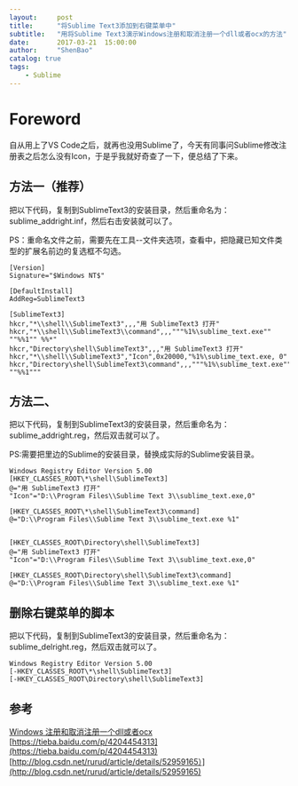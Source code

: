 ```yaml
---
layout:     post
title:      "将Sublime Text3添加到右键菜单中"
subtitle:   "用将Sublime Text3演示Windows注册和取消注册一个dll或者ocx的方法"
date:       2017-03-21  15:00:00
author:     "ShenBao"
catalog: true
tags:
    - Sublime
---
```


# Foreword

自从用上了VS Code之后，就再也没用Sublime了，今天有同事问Sublime修改注册表之后怎么没有Icon，于是乎我就好奇查了一下，便总结了下来。


## 方法一（推荐）

把以下代码，复制到SublimeText3的安装目录，然后重命名为：sublime_addright.inf，然后右击安装就可以了。

PS：重命名文件之前，需要先在工具--文件夹选项，查看中，把隐藏已知文件类型的扩展名前边的复选框不勾选。

```
[Version]
Signature="$Windows NT$"

[DefaultInstall]
AddReg=SublimeText3

[SublimeText3]
hkcr,"*\\shell\\SublimeText3",,,"用 SublimeText3 打开"
hkcr,"*\\shell\\SublimeText3\\command",,,"""%1%\sublime_text.exe"" ""%%1"" %%*"
hkcr,"Directory\shell\SublimeText3",,,"用 SublimeText3 打开"
hkcr,"*\\shell\\SublimeText3","Icon",0x20000,"%1%\sublime_text.exe, 0"
hkcr,"Directory\shell\SublimeText3\command",,,"""%1%\sublime_text.exe"" ""%%1"""
```



## 方法二、

把以下代码，复制到SublimeText3的安装目录，然后重命名为：sublime_addright.reg，然后双击就可以了。

PS:需要把里边的Sublime的安装目录，替换成实际的Sublime安装目录。

```
Windows Registry Editor Version 5.00
[HKEY_CLASSES_ROOT\*\shell\SublimeText3]
@="用 SublimeText3 打开"
"Icon"="D:\\Program Files\\Sublime Text 3\\sublime_text.exe,0"

[HKEY_CLASSES_ROOT\*\shell\SublimeText3\command]
@="D:\\Program Files\\Sublime Text 3\\sublime_text.exe %1"


[HKEY_CLASSES_ROOT\Directory\shell\SublimeText3]
@="用 SublimeText3 打开"
"Icon"="D:\\Program Files\\Sublime Text 3\\sublime_text.exe,0"

[HKEY_CLASSES_ROOT\Directory\shell\SublimeText3\command]
@="D:\\Program Files\\Sublime Text 3\\sublime_text.exe %1"
```

## 删除右键菜单的脚本

把以下代码，复制到SublimeText3的安装目录，然后重命名为：sublime_delright.reg，然后双击就可以了。

```
Windows Registry Editor Version 5.00
[-HKEY_CLASSES_ROOT\*\shell\SublimeText3]
[-HKEY_CLASSES_ROOT\Directory\shell\SublimeText3]
```

## 参考

[Windows 注册和取消注册一个dll或者ocx](https://my.oschina.net/adairs/blog/634643)<br>
[https://tieba.baidu.com/p/4204454313](https://tieba.baidu.com/p/4204454313)<br>
[http://blog.csdn.net/rurud/article/details/52959165）](http://blog.csdn.net/rurud/article/details/52959165)





